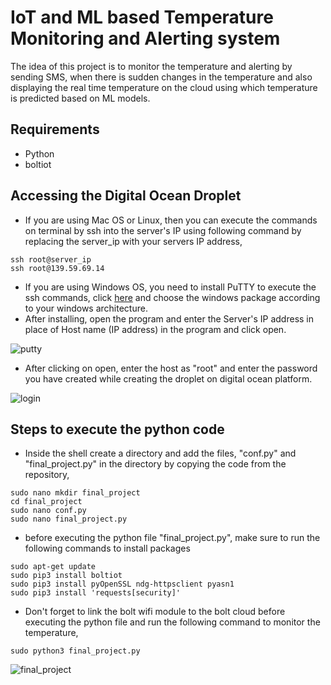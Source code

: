 # IoT and ML based Temperature Monitoring and Alerting system
The idea of this project is to monitor the temperature and alerting by sending SMS, when there is sudden changes in the temperature and also displaying the real time temperature on the cloud using which temperature is predicted based on ML models.

## Requirements
- Python
- boltiot

## Accessing the Digital Ocean Droplet
- If you are using Mac OS or Linux, then you can execute the commands on terminal by ssh into the server's IP using following command by replacing the server_ip with your servers IP address,
```
ssh root@server_ip
ssh root@139.59.69.14
```
- If you are using Windows OS, you need to install PuTTY to execute the ssh commands, click [here](https://www.chiark.greenend.org.uk/~sgtatham/putty/latest.html) and choose the windows package according to your windows architecture.
- After installing, open the program and enter the Server's IP address in place of Host name (IP address) in the program and click open.

![putty](https://user-images.githubusercontent.com/92375412/172379515-70f12595-ae8d-4d22-bd3c-353a5ae35ec3.png)

- After clicking on open, enter the host as "root" and enter the password you have created while creating the droplet on digital ocean platform.

![login](https://user-images.githubusercontent.com/92375412/172381401-bb5e1446-f46b-45a8-8d92-264530fdf224.png)

## Steps to execute the python code
- Inside the shell create a directory and add the files, "conf.py" and "final_project.py" in the directory by copying the code from the repository,
```
sudo nano mkdir final_project
cd final_project
sudo nano conf.py
sudo nano final_project.py
```

- before executing the python file "final_project.py", make sure to run the following commands to install packages
```
sudo apt-get update
sudo pip3 install boltiot
sudo pip3 install pyOpenSSL ndg-httpsclient pyasn1
sudo pip3 install 'requests[security]'
```
- Don't forget to link the bolt wifi module to the bolt cloud before executing the python file and run the following command to monitor the temperature,
```
sudo python3 final_project.py
```

![final_project](https://user-images.githubusercontent.com/92375412/172387831-685db429-521d-48f8-bfac-189fb7beabe2.png)



